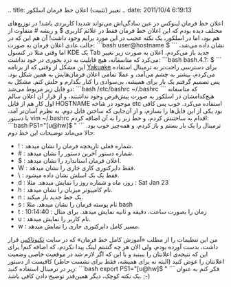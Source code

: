 .. title: تغییر (تثبیت‌) اعلان خط فرمان اسلکور .. date: 2011/10/4
6:19:13

اعلان خط فرمان لینوکس در عین سادگی‌اش می‌تواند شدیدا کاربردی باشد‌! در
توزیع‌های مختلف دیده بودم که این اعلان خط فرمان فقط در علائم کاربری \$ و
ریشه \# متفاوت از هم بود‌، اما در اسلکور‌، یک نکته عجیب در این مورد
برایم وجود داشت‌! آن هم این که در حالت عادی اعلان فرمان به صورت‌:
\`\`\`bash user@hostname \$ \`\`\` نشان داده می‌شد‌، اما وقتی مثلا در
کنسول KDE یک Tab جدید باز می‌کردم‌، اعلان به صورت زیر تغییر می‌کرد که
متاسفانه‌، هیچ قابلیت به درد بخوری در خود نداشت‌: \`\`\`bash bash.4.?:
\$ \`\`\` این مشکل از وقتی که از برنامه
[Yakuake](http://yakuake.kde.org/ "yakuake official webpage") برای
دسترسی راحت‌تر به ترمینال استفاده می‌کردم‌، بیشتر به چشم می‌آمد‌، و عملا
تمامی اعلان فرمان‌هایش به همین شکل بود‌. پس تصمیم گرفتم یک بار برای
همیشه‌، بی‌سوادی را کنار بگذارم و حلش کنم‌. مشکل به دو فایل زیر مربوط
می‌شد‌: \`\`\`bash /etc/bashrc \~/.bashrc \`\`\` که متاسفانه هیچ‌کدامشان
در اسلکور به صورت پیش‌فرض وجود نداشتند‌، و از قرار آن اعلان سالم اول کار
هم از فایل HOSTNAME موجود در شاخه etc ‏استفاده می‌کرد‌. خوب پس کافی بود
یکی از این فایل‌ها را بسازم‌، و از آن‌جایی که ساختن فایل دوم‌، به نظرم
آسان‌تر آمد‌، با دستور vim \~/.bashrc اقدام به ساختنش کردم‌، و خط زیر را
به آن اضافه کردم‌: \`\`\`bash PS1="[u@hw]\$ " \`\`\` ترمینال را یک بار
بستم و باز کردم‌، و همه‌چیز خوب بود‌. حالا می‌ماند توضیحات این خط دوم‌:

-   ! : شماره فعلی تاریخچه فرمان را نشان میدهد.
-   \# : شماره دستور آخرین دستور را نشان میدهد.
-   \$ : اعلان فرمان استاندارد را نشان میدهد.
-   W : فقط دایرکتوری کاری جاری را نشان میدهد.
-   \\ : فقط یک بک اسلش نشان داده میشود.
-   d : روز، ماه و شماره روز را نمایش میدهد. مثلا : Sat Jan 23
-   h : نام کامپیوتر میزبان را نشان میدهد.
-   n : یک خط جدید باز میکند.
-   s : نام پوسته فرمان را نشان میدهد. مثلا bash
-   t : زمان را بصورت ساعت، دقیقه و ثانیه نمایش میدهد. برای مثال :
    10:14:40
-   u : نام کاربر را نمایش میدهد.
-   w : مسیر کامل دایرکتوری جاری را نمایش میدهد.

من این تنظیمات را از مطلب «‌آموزش کامل خط فرمان‌» که در سایت
[تکنوتاکس](http://www.technotux.org/index.php/%D8%B5%D9%81%D8%AD%D9%87%D9%94_%D8%A7%D8%B5%D9%84%DB%8C "Technotux homepage")
قرار داشت‌، بدست آورده بودم‌، ولی الان هر چه گشتم لینک پیدا نکردم‌، که
اضافه کنم‌! برای این که نتیجه‌ی اعلانتان را ببینید و یا این که اگر لازم
شد در موقعیت خاصی وضعیت اعلانتان را عوض کنید (‌البته نه برای همیشه‌، فقط
برای نشست حاظر‌) کافیست از دستور زیر در ترمینال استفاده کنید‌:
\`\`\`bash export PS1="[u@hw]\$ " \`\`\` فکر کنم به عنوان یک نکته کوچک‌،
دیگر همین‌قدر توضیح دادن کافی باشد. ;-)
